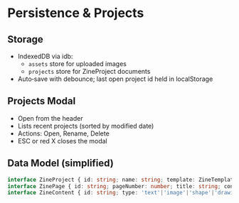 # Persistence & Projects

## Storage
- IndexedDB via idb:
  - `assets` store for uploaded images
  - `projects` store for ZineProject documents
- Auto‑save with debounce; last open project id held in localStorage

## Projects Modal
- Open from the header
- Lists recent projects (sorted by modified date)
- Actions: Open, Rename, Delete
- ESC or red X closes the modal

## Data Model (simplified)
```ts
interface ZineProject { id: string; name: string; template: ZineTemplate; pages: ZinePage[]; createdAt: Date; modifiedAt: Date }
interface ZinePage { id: string; pageNumber: number; title: string; content: ZineContent[]; backgroundColor: string }
interface ZineContent { id: string; type: 'text'|'image'|'shape'|'drawing'; x: number; y: number; width: number; height: number; rotation: number; zIndex: number; groupId?: string; properties: any }
```
